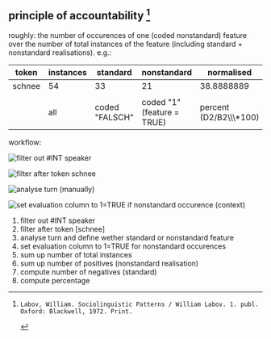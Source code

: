 ## principle of accountability [^24-1]
roughly: the number of occurences of one (coded nonstandard) feature over the number of total instances of the feature (including standard + nonstandard realisations). e.g.:

| token  | instances | standard       | nonstandard                | normalised                 |
| ------ | --------- | -------------- | -------------------------- | -------------------------- |
| schnee | 54        | 33             | 21                         | 38.8888889                 |
|        |           |                |                            |                            |
|        | all       | coded "FALSCH" | coded "1" (feature = TRUE) | percent (D2/B2\\\\\\\*100) |

workflow:

![filter out #INT speaker][image-24-1]

![filter after token schnee][image-24-2]

![analyse turn (manually)][image-24-3]

![set evaluation column to 1=TRUE if nonstandard occurence (context)][image-24-4]

1. filter out #INT speaker
2. filter after token [schnee]
3. analyse turn and define wether standard or nonstandard feature
4. set evaluation column to 1=TRUE for nonstandard occurences
5. sum up number of total instances
6. sum up number of positives (nonstandard realisation)
7. compute number of negatives (standard)
8. compute percentage


[^24-1]:	Labov, William. Sociolinguistic Patterns / William Labov. 1. publ. Oxford: Blackwell, 1972. Print.

[image-24-1]:	https://ada-sub.dh-index.org/school/api/png/ses-overview/sesdb004-INT.png
[image-24-2]:	https://ada-sub.dh-index.org/school/api/png/ses-overview/sesdb004-schnee.png
[image-24-3]:	https://ada-sub.dh-index.org/school/api/png/ses-overview/sesdb004-schnee2.png
[image-24-4]:	https://ada-sub.dh-index.org/school/api/png/ses-overview/sesdb004-schnee3.png
